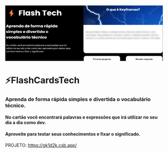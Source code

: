 <p align="center">
  <img src = "https://github.com/marlenebertoldo/FlashCardsTech/blob/main/PNGflash.png1.png">
</p>


<h1>⚡️FlashCardsTech</h4>
<h3>Aprenda de forma rápida simples e divertida o vocabulário técnico.</h3>
<h4>No cartão você encontrará palavras e expressões que irá utilizar no seu dia a dia como dev.</h4>
<h4>  Aproveite para testar seus conhecimentos e fixar o significado.</h4>


PROJETO: https://gk1d2k.csb.app/
